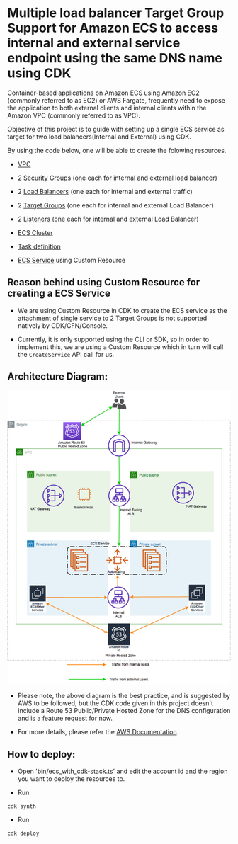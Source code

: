 # Multiple load balancer Target Group Support for Amazon ECS to access internal and external service endpoint using the same DNS name using CDK

Container-based applications on Amazon ECS using Amazon EC2 (commonly referred to as EC2) or AWS Fargate, frequently need to expose the application to both external clients and internal clients within the Amazon VPC (commonly referred to as VPC).

Objective of this project is to guide with setting up a single ECS service as target for two load balancers(Internal and External) using CDK.

By using the code below, one will be able to create the folowing resources.

- [VPC](https://docs.aws.amazon.com/cdk/api/v2/docs/aws-cdk-lib.aws_ec2.Vpc.html)

- 2 [Security Groups](https://docs.aws.amazon.com/cdk/api/v2/docs/aws-cdk-lib.aws_ec2.SecurityGroup.html) (one each for internal and external load balancer)

- 2 [Load Balancers](https://docs.aws.amazon.com/cdk/api/v2/docs/aws-cdk-lib.aws_elasticloadbalancingv2.ApplicationLoadBalancer.html) (one each for internal and external traffic)

- 2 [Target Groups](https://docs.aws.amazon.com/cdk/api/v2/docs/aws-cdk-lib.aws_elasticloadbalancingv2.ApplicationTargetGroup.html) (one each for internal and external Load Balancer)

- 2 [Listeners](https://docs.aws.amazon.com/cdk/api/v2/docs/aws-cdk-lib.aws_elasticloadbalancingv2.ApplicationListener.html) (one each for internal and external Load Balancer)

- [ECS Cluster](https://docs.aws.amazon.com/cdk/api/v2/docs/aws-cdk-lib.aws_ecs.Cluster.html)

- [Task definition](https://docs.aws.amazon.com/cdk/api/v2/docs/aws-cdk-lib.aws_ecs.FargateTaskDefinition.html)

- [ECS Service](https://docs.aws.amazon.com/cdk/api/v1/docs/@aws-cdk_custom-resources.AwsCustomResource.html) using Custom Resource


## Reason behind using Custom Resource for creating a ECS Service

- We are using Custom Resource in CDK to create the ECS service as the attachment of single service to 2 Target Groups is not supported natively by CDK/CFN/Console.

- Currently, it is only supported using the CLI or SDK, so in order to implement this, we are using a Custom Resource which in turn will call the `CreateService` API call for us.

## Architecture Diagram:

![Architecture](./images/ECSMultiTGSol.jpeg)

- Please note, the above diagram is the best practice, and is suggested by AWS to be followed, but the CDK code given in this project doesn't include a Route 53 Public/Private Hosted Zone for the DNS configuration and is a feature request for now.

- For more details, please refer the [AWS Documentation](https://aws.amazon.com/blogs/containers/how-to-use-multiple-load-balancer-target-group-support-for-amazon-ecs-to-access-internal-and-external-service-endpoint-using-the-same-dns-name/).

## How to deploy:

* Open 'bin/ecs_with_cdk-stack.ts' and edit the account id and the region you want to deploy the resources to.

* Run 
```
cdk synth
```

* Run 
```
cdk deploy
```
